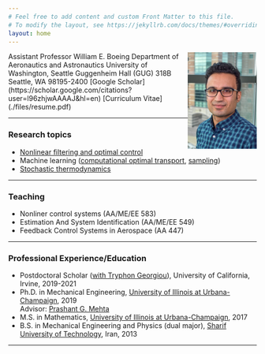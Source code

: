 ```yaml
---
# Feel free to add content and custom Front Matter to this file.
# To modify the layout, see https://jekyllrb.com/docs/themes/#overriding-theme-defaults
layout: home
---
```

<img style="float: right;"  src="./images/Amir.jpg" width="140"/>
Assistant Professor  
William E. Boeing Department of Aeronautics and Astronautics               
University of Washington, Seattle         
Guggenheim Hall (GUG) 318B        
Seattle, WA  98195-2400        
<amirtag@uw.edu>  
[Google Scholar](https://scholar.google.com/citations?user=l96zhjwAAAAJ&hl=en)  
[Curriculum Vitae](./files/resume.pdf)
<br />

---
### Research topics 
- [Nonlinear filtering and optimal control](./research/#FPF)
- Machine learning ([computational optimal transport](./research/#OT), [sampling](./research/#SM))
- [Stochastic thermodynamics](./research/#Thermo)
<!--My research interest lies at the intersection of control theory and machine learning. In particular, I have been working on problems that can be modelled as a control or optimization problem on the space of probability distributions, such as [Optimal filtering and control](./research/#FPF), [sampling](./research/#SM), [optimal mass transportation](./research/#OT), and [stochastic thermodynamics](./research/#Thermo). The motivation is to design meaningful approximations that can be computed through efficient and scalable numerical algorithms. -->

---
### Teaching
- Nonliner control systems (AA/ME/EE 583)
- Estimation And System Identification (AA/ME/EE 549)
- Feedback Control Systems in Aerospace (AA 447) 

---
### Professional Experience/Education
- Postdoctoral Scholar ([with Tryphon Georgiou](http://georgiou.eng.uci.edu/index.html)), University of California, Irvine, 2019-2021       
- Ph.D. in Mechanical Engineering, [University of Illinois at Urbana-Champaign](https://illinois.edu/), 2019    
Advisor: [Prashant G. Mehta](http://mehta.mechse.illinois.edu/)
- M.S. in Mathematics, [University of Illinois at Urbana-Champaign](https://illinois.edu/), 2017
- B.S. in  Mechanical Engineering and Physics (dual major), [Sharif University of Technology](http://www.sharif.ir/web/en/), Iran, 2013  

---
